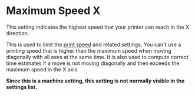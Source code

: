 Maximum Speed X
====
This setting indicates the highest speed that your printer can reach in the X direction.

This is used to limit the [print speed](./speed_print.md) and related settings. You can't use a printing speed that is higher than the maximum speed when moving diagonally with all axes at the same time. It is also used to compute correct time estimates if a move is not moving diagonally and then exceeds the maximum speed in the X axis.

**Since this is a machine setting, this setting is not normally visible in the settings list.**